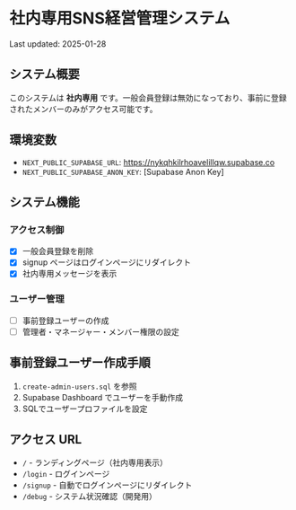 # 社内専用SNS経営管理システム

Last updated: 2025-01-28

## システム概要

このシステムは **社内専用** です。一般会員登録は無効になっており、事前に登録されたメンバーのみがアクセス可能です。

## 環境変数

- `NEXT_PUBLIC_SUPABASE_URL`: https://nykqhkilrhoavelillqw.supabase.co
- `NEXT_PUBLIC_SUPABASE_ANON_KEY`: [Supabase Anon Key]

## システム機能

### アクセス制御
- [x] 一般会員登録を削除
- [x] signup ページはログインページにリダイレクト
- [x] 社内専用メッセージを表示

### ユーザー管理
- [ ] 事前登録ユーザーの作成
- [ ] 管理者・マネージャー・メンバー権限の設定

## 事前登録ユーザー作成手順

1. `create-admin-users.sql` を参照
2. Supabase Dashboard でユーザーを手動作成
3. SQLでユーザープロファイルを設定

## アクセス URL

- `/` - ランディングページ（社内専用表示）
- `/login` - ログインページ
- `/signup` - 自動でログインページにリダイレクト
- `/debug` - システム状況確認（開発用）